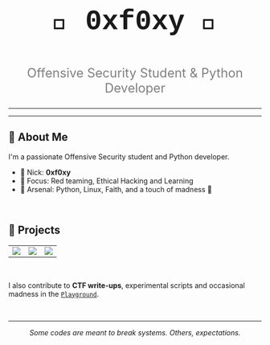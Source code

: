 <p align="center" style="font-size:55px; font-family:'Courier New', monospace; font-weight:bold;">
💜 0xf0xy 💜
</p>

<p align="center" style="font-size:25px; color:gray;">
Offensive Security Student & Python Developer
</p>

<hr>

---
## 🧠 About Me

I'm a passionate Offensive Security student and Python developer.

- 👻 Nick: **0xf0xy**
- 🔬 Focus: Red teaming, Ethical Hacking and Learning  
- 🎯 Arsenal: Python, Linux, Faith, and a touch of madness 🦊  
  
<br>

## 📁 Projects
<table>
  <tr>
    <td align="center">
      <a href="https://github.com/0xf0xy/Lynx">
        <img src="https://github-readme-stats.vercel.app/api/pin/?username=0xf0xy&repo=Lynx&theme=github_dark_dimmed" />
      </a>
    </td>
    <td align="center">
      <a href="https://github.com/0xf0xy/Wind">
        <img src="https://github-readme-stats.vercel.app/api/pin/?username=0xf0xy&repo=Wind&theme=github_dark_dimmed" />
      </a>
    </td>
    <td align="center">
      <a href="https://github.com/0xf0xy/Kraken">
        <img src="https://github-readme-stats.vercel.app/api/pin/?username=0xf0xy&repo=Kraken&theme=github_dark_dimmed" />
      </a>
    </td>
  </tr>
</table>

<br>

I also contribute to **CTF write-ups**, experimental scripts and occasional madness in the [`Playground`](https://github.com/0xf0xy/Playground).

<br>

<!-- ## ☕ Support My Work

If you like my work or want to support future tool development, consider buying me a coffee:

[![Buy Me a Coffee](https://img.shields.io/badge/Buy%20Me%20a%20Coffee-FFDD00?style=for-the-badge&logo=buymeacoffee&logoColor=black)](https://buymeacoffee.com/yourusername)

<br> -->

---
<p align="center"><em>Some codes are meant to break systems. Others, expectations.</em></p> 

